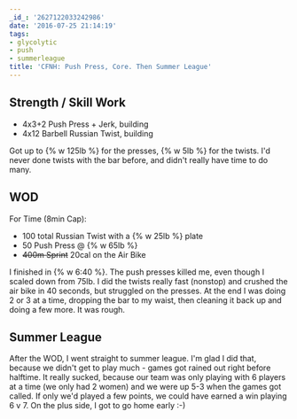 ```yaml
---
_id_: '2627122033242986'
date: '2016-07-25 21:14:19'
tags:
- glycolytic
- push
- summerleague
title: 'CFNH: Push Press, Core. Then Summer League'
---
```


## Strength / Skill Work

- 4x3+2 Push Press + Jerk, building
- 4x12 Barbell Russian Twist, building

Got up to {% w 125lb %} for the presses, {% w 5lb %} for the twists. I'd never done twists with the bar before, and didn't really have time
to do many.

## WOD

For Time (8min Cap):

- 100 total Russian Twist with a {% w 25lb %} plate
- 50 Push Press @ {% w 65lb %}
- ~~400m Sprint~~ 20cal on the Air Bike

I finished in {% w 6:40 %}. The push presses killed me, even though I scaled down from 75lb. I did the twists really fast (nonstop) and
crushed the air bike in 40 seconds, but struggled on the presses. At the end I was doing 2 or 3 at a time, dropping the bar to my waist,
then cleaning it back up and doing a few more. It was rough.

## Summer League

After the WOD, I went straight to summer league. I'm glad I did that, because we didn't get to play much - games got rained out right before
halftime. It really sucked, because our team was only playing with 6 players at a time (we only had 2 women) and we were up 5-3 when the
games got called. If only we'd played a few points, we could have earned a win playing 6 v 7. On the plus side, I got to go home early :-)
